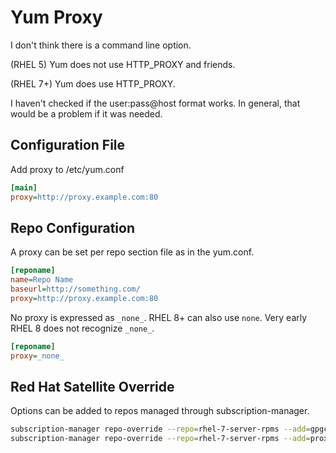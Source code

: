 # Yum Proxy

I don't think there is a command line option.

(RHEL 5) Yum does not use HTTP_PROXY and friends.

(RHEL 7+) Yum does use HTTP_PROXY.

I haven't checked if the user:pass@host format works. In general, that would be a problem if it was needed.

## Configuration File

Add proxy to /etc/yum.conf

```ini
[main]
proxy=http://proxy.example.com:80
```

## Repo Configuration

A proxy can be set per repo section file as in the yum.conf.

```ini
[reponame]
name=Repo Name
baseurl=http://something.com/
proxy=http://proxy.example.com:80
```

No proxy is expressed as `_none_`. RHEL 8+ can also use `none`. Very early RHEL 8 does not recognize `_none_`.

```ini
[reponame]
proxy=_none_
```

## Red Hat Satellite Override

Options can be added to repos managed through subscription-manager.

```bash
subscription-manager repo-override --repo=rhel-7-server-rpms --add=gpgcheck:1
subscription-manager repo-override --repo=rhel-7-server-rpms --add=proxy:_none_
```
